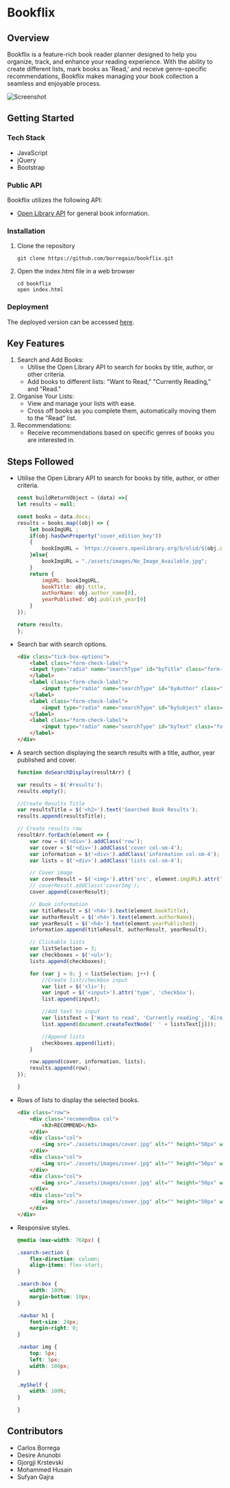 # Bookflix

## Overview

Bookflix is a feature-rich book reader planner designed to help you organize, track, and enhance your reading experience. With the ability to create different lists, mark books as 'Read,' and receive genre-specific recommendations, Bookflix makes managing your book collection a seamless and enjoyable process.

![Screenshot](./assets/images/screenshot.png)

## Getting Started

### Tech Stack

- JavaScript
- jQuery
- Bootstrap

### Public API

Bookflix utilizes the following API:

- [Open Library API](https://openlibrary.org/developers/api) for general book information.

### Installation

1. Clone the repository
    ```console
    git clone https://github.com/borregaio/bookflix.git
    ```

2. Open the index.html file in a web browser
    ```console
    cd bookflix
    open index.html
    ```

### Deployment

The deployed version can be accessed [here](https://borregaio.github.io/bookflix/).

## Key Features
1. Search and Add Books:
    - Utilise the Open Library API to search for books by title, author, or other criteria.
    - Add books to different lists: "Want to Read," "Currently Reading," and "Read."
2. Organise Your Lists:
    - View and manage your lists with ease.
    - Cross off books as you complete them, automatically moving them to the "Read" list.
3. Recommendations:
    - Receive recommendations based on specific genres of books you are interested in.

## Steps Followed

- Utilise the Open Library API to search for books by title, author, or other criteria.
    ```javascript
    const buildReturnObject = (data) =>{
    let results = null;

    const books = data.docs;
    results = books.map((obj) => {
        let bookImgURL ;
        if(obj.hasOwnProperty("cover_edition_key"))
        {
            bookImgURL = `https://covers.openlibrary.org/b/olid/${obj.cover_edition_key}-M.jpg`;
        }else{
            bookImgURL = "./assets/images/No_Image_Available.jpg";
        }
        return {
            imgURL: bookImgURL,
            bookTitle: obj.title,
            authorName: obj.author_name[0],
            yearPublished: obj.publish_year[0]
        }
    });

    return results;
    };
    ```

- Search bar with search options.
    ```html
    <div class="tick-box-options">
        <label class="form-check-label">
        <input type="radio" name="searchType" id="byTitle" class="form-check-input" value="byTitle" checked> By Title
        </label>
        <label class="form-check-label">
            <input type="radio" name="searchType" id="byAuthor" class="form-check-input" value="byAuthor"> By Author
        </label>
        <label class="form-check-label">
            <input type="radio" name="searchType" id="bySubject" class="form-check-input" value="bySubject"> By Subject
        </label>
        <label class="form-check-label">
            <input type="radio" name="searchType" id="byText" class="form-check-input" value="byText"> By Book Text
        </label>
    </div>
    ```

- A search section displaying the search results with a title, author, year published and cover.
    ```javascript
    function doSearchDisplay(resultArr) {

    var results = $('#results');
    results.empty();

    //Create Results Title
    var resultsTitle = $('<h2>').text('Searched Book Results');
    results.append(resultsTitle);

    // Create results row
    resultArr.forEach(element => {
        var row = $('<div>').addClass('row');
        var cover = $('<div>').addClass('cover col-sm-4');
        var information = $('<div>').addClass('information col-sm-4');
        var lists = $('<div>').addClass('lists col-sm-4');

        // Cover image
        var coverResult = $('<img>').attr('src', element.imgURL).attr('width', 180);
        // coverResult.addClass('coverImg');
        cover.append(coverResult);

        // Book information
        var titleResult = $('<h4>').text(element.bookTitle);
        var authorResult = $('<h4>').text(element.authorName);
        var yearResult = $('<h4>').text(element.yearPublished);
        information.append(titleResult, authorResult, yearResult);

        // Clickable lists
        var listSelection = 3;
        var checkboxes = $('<ul>');
        lists.append(checkboxes);

        for (var j = 0; j < listSelection; j++) {
            //Create list/checkbox input
            var list = $('<li>');
            var input = $('<input>').attr('type', 'checkbox');
            list.append(input);

            //Add text to input
            var listsText = ['Want to read', 'Currently reading', 'Already read'];
            list.append(document.createTextNode(' ' + listsText[j]));

            //Append lists
            checkboxes.append(list);
        }

        row.append(cover, information, lists);
        results.append(row);
    });

    }
    ```

- Rows of lists to display the selected books.
    ```html
    <div class="row">
        <div class="recomendbox col">
            <h3>RECOMMEND</h3>
        </div>
        <div class="col">
            <img src="./assets/images/cover.jpg" alt="" height="50px" width="30px">
        </div>
        <div class="col">
            <img src="./assets/images/cover.jpg" alt="" height="50px" width="30px">
        </div>
        <div class="col">
            <img src="./assets/images/cover.jpg" alt="" height="50px" width="30px">
        </div>
        <div class="col">
            <img src="./assets/images/cover.jpg" alt="" height="50px" width="30px">
        </div>
    </div>
    ```

- Responsive styles.
    ```css
    @media (max-width: 768px) {

    .search-section {
        flex-direction: column;
        align-items: flex-start;
    }

    .search-box {
        width: 100%;
        margin-bottom: 10px;
    }

    .navbar h1 {
        font-size: 24px;
        margin-right: 0;
    }

    .navbar img {
        top: 5px;
        left: 5px;
        width: 100px;
    }

    .myShelf {
        width: 100%;
    }

    }
    ```

## Contributors

- Carlos Borrega
- Desire Anunobi
- Gjorgji Krstevski
- Mohammed Husain
- Sufyan Gajra

